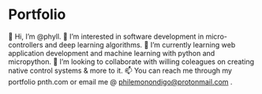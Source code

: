 # Portfolio
👋 Hi, I’m @phyll.
👀 I’m interested in software development in micro-controllers and deep learning algorithms.
🌱 I’m currently learning web application development and machine learning with python and micropython.
💞️ I’m looking to collaborate with willing coleagues on creating native control systems & more to it.
📫 You can reach me through my portfolio pnth.com or email me @ philemonondigo@protonmail.com .



